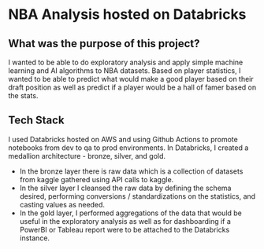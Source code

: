 # NBA Analysis hosted on Databricks

## What was the purpose of this project?

I wanted to be able to do exploratory analysis and apply simple machine learning and AI algorithms to NBA datasets. 
Based on player statistics, I wanted to be able to predict what would make a good player based on their draft position as well as predict if a player would be a hall of famer based on the stats.

## Tech Stack
I used Databricks hosted on AWS and using Github Actions to promote notebooks from dev to qa to prod environments. 
In Databricks, I created a medallion architecture - bronze, silver, and gold.
  - In the bronze layer there is raw data which is a collection of datasets from kaggle gathered using API calls to kaggle.
  - In the silver layer I cleansed the raw data by defining the schema desired, performing conversions / standardizations on the statistics, and casting values as needed.
  - In the gold layer, I performed aggregations of the data that would be useful in the exploratory analysis as well as for dashboarding if a PowerBI or Tableau report were to be attached to the Databricks instance.
